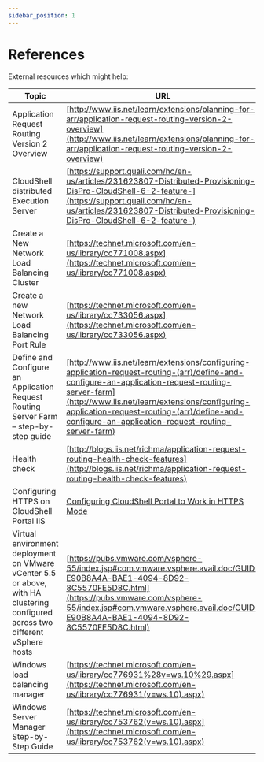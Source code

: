 ```yaml
---
sidebar_position: 1
---
```


# References

External resources which might help:

| Topic | URL |
| --- | --- |
| Application Request Routing Version 2 Overview | [http://www.iis.net/learn/extensions/planning-for-arr/application-request-routing-version-2-overview](http://www.iis.net/learn/extensions/planning-for-arr/application-request-routing-version-2-overview) |
| CloudShell distributed Execution Server | [https://support.quali.com/hc/en-us/articles/231623807-Distributed-Provisioning-DisPro-CloudShell-6-2-feature-](https://support.quali.com/hc/en-us/articles/231623807-Distributed-Provisioning-DisPro-CloudShell-6-2-feature-) |
| Create a New Network Load Balancing Cluster | [https://technet.microsoft.com/en-us/library/cc771008.aspx](https://technet.microsoft.com/en-us/library/cc771008.aspx) |
| Create a new Network Load Balancing Port Rule | [https://technet.microsoft.com/en-us/library/cc733056.aspx](https://technet.microsoft.com/en-us/library/cc733056.aspx) |
| Define and Configure an Application Request Routing Server Farm – step-by-step guide | [http://www.iis.net/learn/extensions/configuring-application-request-routing-(arr)/define-and-configure-an-application-request-routing-server-farm](http://www.iis.net/learn/extensions/configuring-application-request-routing-(arr)/define-and-configure-an-application-request-routing-server-farm) |
| Health check | [http://blogs.iis.net/richma/application-request-routing-health-check-features](http://blogs.iis.net/richma/application-request-routing-health-check-features) |
| Configuring HTTPS on CloudShell Portal IIS | [Configuring CloudShell Portal to Work in HTTPS Mode](https://help.quali.com/Online%20Help/0.0/Portal/Content/IG/Appendices/cs-portal-https.htm) |
| Virtual environment deployment on VMware vCenter 5.5 or above, with HA clustering configured across two different vSphere hosts | [https://pubs.vmware.com/vsphere-55/index.jsp#com.vmware.vsphere.avail.doc/GUID-E90B8A4A-BAE1-4094-8D92-8C5570FE5D8C.html](https://pubs.vmware.com/vsphere-55/index.jsp#com.vmware.vsphere.avail.doc/GUID-E90B8A4A-BAE1-4094-8D92-8C5570FE5D8C.html) |
| Windows load balancing manager| [https://technet.microsoft.com/en-us/library/cc776931%28v=ws.10%29.aspx](https://technet.microsoft.com/en-us/library/cc776931(v=ws.10).aspx) |
| Windows Server Manager Step-by-Step Guide | [https://technet.microsoft.com/en-us/library/cc753762(v=ws.10).aspx](https://technet.microsoft.com/en-us/library/cc753762(v=ws.10).aspx) |